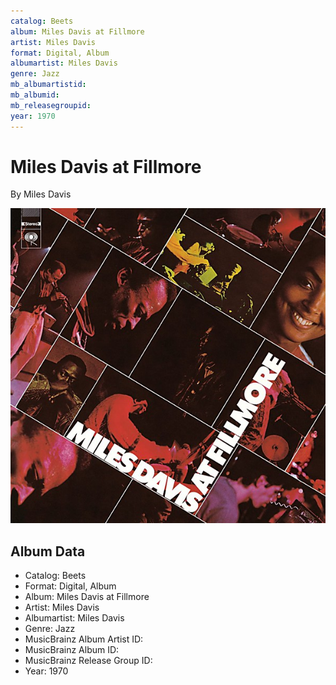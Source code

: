 ```yaml
---
catalog: Beets
album: Miles Davis at Fillmore
artist: Miles Davis
format: Digital, Album
albumartist: Miles Davis
genre: Jazz
mb_albumartistid: 
mb_albumid: 
mb_releasegroupid: 
year: 1970
---
```


# Miles Davis at Fillmore

By Miles Davis

![](../../assets/beetscovers/Miles_Davis-Miles_Davis_at_Fillmore.jpg)

## Album Data

- Catalog: Beets
- Format: Digital, Album
- Album: Miles Davis at Fillmore
- Artist: Miles Davis
- Albumartist: Miles Davis
- Genre: Jazz
- MusicBrainz Album Artist ID: 
- MusicBrainz Album ID: 
- MusicBrainz Release Group ID: 
- Year: 1970

